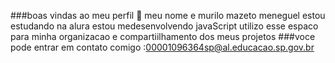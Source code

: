 ###boas vindas ao meu perfil
🥇
meu nome e murilo mazeto meneguel
estou estudando na alura
estou medesenvolvendo javaScript
utilizo esse espaco para minha organizacao e compartiilhamento dos meus projetos
###voce pode entrar em contato comigo
:00001096364sp@al.educacao.sp.gov.br
